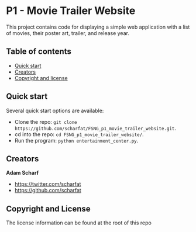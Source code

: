 # P1 - Movie Trailer Website

This project contains code for displaying a simple web application with a list of movies, their poster art, trailer, and release year.

## Table of contents

* [Quick start](#quick-start)
* [Creators](#creators)
* [Copyright and license](#copyright-and-license)

## Quick start

Several quick start options are available:

* Clone the repo: `git clone https://github.com/scharfat/FSNG_p1_movie_trailer_website.git`.
* cd into the repo: `cd FSNG_p1_movie_trailer_website/`.
* Run the program: `python entertainment_center.py`.

## Creators

**Adam Scharf**

* <https://twitter.com/scharfat>
* <https://github.com/scharfat>

## Copyright and License

The license information can be found at the root of this repo